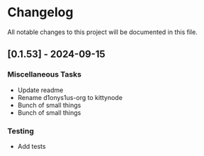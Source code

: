 # Changelog

All notable changes to this project will be documented in this file.

<!-- generated by git-cliff -->
## [0.1.53] - 2024-09-15

### Miscellaneous Tasks

- Update readme
- Rename d1onys1us-org to kittynode
- Bunch of small things
- Bunch of small things

### Testing

- Add tests

<!-- generated by git-cliff -->
